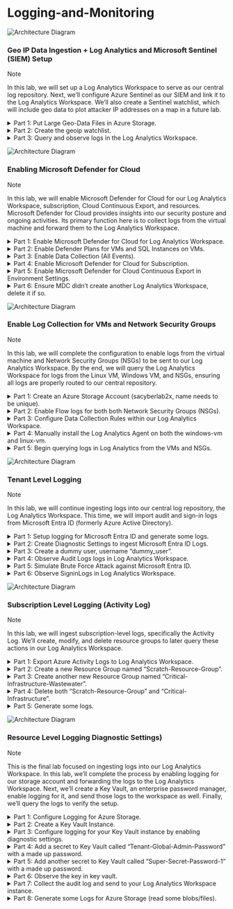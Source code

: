 # Logging-and-Monitoring

![Architecture Diagram](https://imgur.com/Qa1MyLI.png)
### Geo IP Data Ingestion + Log Analytics and Microsoft Sentinel (SIEM) Setup
> [!NOTE]
> In this lab, we will set up a Log Analytics Workspace to serve as our central log repository. Next, we’ll configure Azure Sentinel as our SIEM and link it to the Log Analytics Workspace. We’ll also create a Sentinel watchlist, which will include geo data to plot attacker IP addresses on a map in a future lab.




<details>
<summary>Part 1: Put Large Geo-Data Files in Azure Storage.</summary>

1. Create a Log Analytics Workspace (our log aggregator) named: LAW-Cyber-Lab-0x.<br>
    a. Search “Log Analytics workspaces” → select create log analytics workspace.
    ![Azure image](https://imgur.com/ZG2ErXM.png)
    b. Put it in the EG-Cyber-Lab Resource Group & name it LAW-Cyber-Lab-0x & keep the region the same (East US 2) → select “review + create”.
    ![Azure image](https://imgur.com/kF38dVg.png)
2. Setup Sentinel and connect it to our Log Analytics Workspace.<br>
    a. Search for “sentinel” → select create Microsoft Sentinel.
    ![Azure image](https://imgur.com/TaAjWMt.png)
    b. Select LAW-Cyber-Lab-01 → select add.
    ![Azure image](https://imgur.com/6grwBGN.png)
</details>

<details>
<summary>Part 2: Create the geoip watchlist.</summary>

1. Download this [geoip-summarized.csv file](https://github.com/joshmadakor1/Cyber-Course-v2/blob/main/Sentinel-Maps(JSON)/geoip-summarized.csv) onto your PC.<br>
    a. Go to watchlist in the workspace of ‘LAW-Cyber-Lab-0x’ & click ‘+ new’ to create a new Watchlist.<br>
    ![Azure image](https://imgur.com/JLZ02ar.png)
    b. Name/Alias should be: geoip → select next.<br>
    ![Azure image](https://imgur.com/fTLAKVZ.png)
    c. Source type: Local File, then click ‘browse for files’ & select what we downloaded earlier.<br>
    ![Azure image](https://imgur.com/q5ecjpK.png)
    ![Azure image](https://imgur.com/j5nywDg.png)
    d. The File Preview should show up → SearchKey should be Network → select ‘review + create’.<br>
    ![Azure image](https://imgur.com/RMt8skB.png)
    e. Go back to watchlist to see the one we just created.<br>
    ![Azure image](https://imgur.com/EzAvOh5.png)
    f. Allow time for these files to “upload”/load from your storage account into Sentinel/Log Analytics Workspace. There are about 27k /55k rows/records.<br>
</details>

<details>
<summary>Part 3: Query and observe logs in the Log Analytics Workspace.</summary>

1. Go to Log Analytics Workspace → select ‘LAW-Cyber-Lab-0x’.<br>
![Azure image](https://imgur.com/9dkslq8.png)
2. Click on logs and paste the query ‘_GetWatchlist("geoip")’ → select Run.<br>
![Azure image](https://imgur.com/8IDPIDY.png)
3. Typing ‘| count’ will return the total number of records there are.<br>
![Azure image](https://imgur.com/BRDoI8l.png)
</details>



![Architecture Diagram](https://imgur.com/Qa1MyLI.png)
### Enabling Microsoft Defender for Cloud
> [!NOTE]
> In this lab, we will enable Microsoft Defender for Cloud for our Log Analytics Workspace, subscription, Cloud Continuous Export, and resources. Microsoft Defender for Cloud provides insights into our security posture and ongoing activities. Its primary function here is to collect logs from the virtual machine and forward them to the Log Analytics Workspace.



<details>
<summary>Part 1: Enable Microsoft Defender for Cloud for Log Analytics Workspace.</summary>

1. Enable Defender Plans for VMs and SQL Instances on VMs.<br>
Search Microsoft Defender and click on ‘Environment settings → select the toggle & click on the three dots to edit settings for ‘LAW-Cyber-Lab-0x’.
![Azure image](https://imgur.com/IBYBBLy.png)

</details>

<details>
<summary>Part 2: Enable Defender Plans for VMs and SQL Instances on VMs.</summary>

1. Turn ‘Servers’ & ‘SQL servers on machines’ ON → select ‘save’.<br>
![Azure image](https://imgur.com/Vv21I7L.png)
</details>

<details>
<summary>Part 3: Enable Data Collection (All Events).</summary>

1. Select ‘Data Collection’ & ‘All Events’ → select ‘save’.<br>
![Azure image](https://imgur.com/aZJLqCZ.png)
2. Go back to Microsoft Defender, refresh & you will see it now has 2 plans.<br>
![Azure image](https://imgur.com/zdtQQ53.png)
</details>

<details>
<summary>Part 4: Enable Microsoft Defender for Cloud for Subscription.</summary>

1. Search Microsoft Defender and click on ‘Environment settings’ → click down on the toggle & click on the three dots to edit settings for ‘Azure subscription 1’.
![Azure image](https://imgur.com/c89rJYA.png)
2. Turn status ON for Servers, Databases, Storage, & Key Vault.<br>
![Azure image](https://imgur.com/6nr1oQS.png)
3. Got to settings under Servers.<br>
![Azure image](https://imgur.com/YALcrZ7.png)
4. Select Edit configuration.<br>
![Azure image](https://imgur.com/2iruTO7.png)
5. Change workspace to custom → select ‘LAW-Cyber-Lab-0x’, Apply → select continue & save.<br>
![Azure image](https://imgur.com/t9oOVnM.png)
![Azure image](https://imgur.com/gxpthlW.png)
</details>

<details>
<summary>Part 5: Enable Microsoft Defender for Cloud Continuous Export in Environment Settings.</summary>

1. Go to ‘Continuous export’ → select ‘Log Analytics workspace’ → select all the Exported data types.<br>
![Azure image](https://imgur.com/1FK2HIB.png)
3. Select RG-Cyber-Lab for the resource group & ‘LAW-Cyber-Lab-0x’ for the workspace → select save.<br>
![Azure image](https://imgur.com/IzuL9wD.png)
</details>

<details>
<summary>Part 6: Ensure MDC didn’t create another Log Analytics Workspace, delete it if so.</summary>

1. Go to Log Analytics workspaces and delete the Default workspace that was created.<br>
![Azure image](https://imgur.com/afkAlBI.png)
![Azure image](https://imgur.com/fS4CfSq.png)
</details>


![Architecture Diagram](https://imgur.com/Qa1MyLI.png)
### Enable Log Collection for VMs and Network Security Groups
> [!NOTE]
> In this lab, we will complete the configuration to enable logs from the virtual machine and Network Security Groups (NSGs) to be sent to our Log Analytics Workspace. By the end, we will query the Log Analytics Workspace for logs from the Linux VM, Windows VM, and NSGs, ensuring all logs are properly routed to our central repository.



<details>
<summary>Part 1: Create an Azure Storage Account (sacyberlab2x, name needs to be unique).</summary>

1. Search for Storage account and create a new one.<br>
![Azure image](https://imgur.com/ziv3uAd.png)
2. Put it in our RG-Cyber-Lab group → Name it sacyberlab2x → Keep it in the same region as our vms (East US 2) → Keep everything else the same → Review and Create it.<br>
![Azure image](https://imgur.com/nyhuo9z.png)
</details>

<details>
<summary>Part 2: Enable Flow logs for both both Network Security Groups (NSGs).</summary>

1. Search NSG and click the windows-vm-nsg → select NSG flow logs → select Create a NSG Flow Log.<br>
![Azure image](https://imgur.com/CfqPOoj.png)
2. Click Select target resource and select Network Security Group → select both the windows and linux vm → confirm selection.<br>
![Azure image](https://imgur.com/ul17vSq.png)
![Azure image](https://imgur.com/bdw9PLk.png)
3. Storage account should be sacyberlab2x and retention days 0 → select Next: Analytics.<br>
![Azure image](https://imgur.com/g6AHkEB.png)
4. Select Version 2 → enable traffic analytics → set to every 10 minutes → make sure the Log analytics workspace is correct → review+create.<br>
![Azure image](https://imgur.com/uNlzhni.png)
</details>

<details>
<summary>Part 3: Configure Data Collection Rules within our Log Analytics Workspace.</summary>

1. Configure Linux Data Sources (auth only).<br>
   a. Search for Log Analytics Workspace → select LAW-Cyber-Lab-0x → select Agents and Data Collection Rules → Create.<br>
   ![Azure image](https://imgur.com/WtagJYM.png)
   ![Azure image](https://imgur.com/vBNu72t.png)
   b. Name the Rule: dcr-all-vms (data collection rule) → make sure the region is East US 2 (the same as the vms) → select all for platform type → select        Next: Resources.<br>
   ![Azure image](https://imgur.com/fH1Lwyu.png)
   c. Select Add resources → expand RG-Cyber-Lab resource group → select both vms → select apply → Next: Collect and deliver.<br>
   ![Azure image](https://imgur.com/OiNzxBB.png)
   ![Azure image](https://imgur.com/50RLI6C.png)
   d. Select Add data source → select Linux Syslog as data source type → select LOG_AUTH → leave the minimum log level at LOG_DEBUG → select none for the        rest of the facilities → select Next: Destination → select Add destination → select Destination Type as Azure Monitor Logs and Destination Details as your    Logs Analytics Workspace → Select Add data source.<br>
   ![Azure image](https://imgur.com/oN0ZfYV.png)
   ![Azure image](https://imgur.com/fqiQDLM.png)
3. Configure Windows Data Sources (Application (information only), Security (All)).<br>
   a. We will add another data source for the windows event logs → select the Information log for Application → select Audit success & Audit failure for         Security → select Next: Destination → select Destination Type as Azure Monitor Logs and Destination Details as your Logs Analytics Workspace → Select Add     data source.<br>
   ![Azure image](https://imgur.com/tub722G.png)
   ![Azure image](https://imgur.com/TklDdb1.png)
   b. Review + create the data collection rules.<br>
   ![Azure image](https://imgur.com/OEUAO97.png)
5. Configure Special Windows Event Data Collection (Defender and Windows Firewall).<br>
   a. Go back to see that the data collection rules were created → select it → go to Data sources → select Windows Event Logs → Change Basic to Custom → copy    this XPath query: Microsoft-Windows-Windows Defender/Operational!*[System[(EventID=1116 or EventID=1117)]] → paste and add it → copy this XPath query:        Microsoft-Windows-Windows Firewall With Advanced Security/Firewall!*[System[(EventID=2003)]] → paste, add it and select Save.
   ![Azure image](https://imgur.com/YuKhr21.png)
   ![Azure image](https://imgur.com/Nx3awQU.png)
   ![Azure image](https://imgur.com/aBCBOYB.png)
   ![Azure image](https://imgur.com/tyLAKYA.png)
   b. Check that both XPath queries have been added.<br>
   ![Azure image](https://imgur.com/stCdnBf.png)
</details>



<details>
<summary>Part 4: Manually install the Log Analytics Agent on both the windows-vm and linux-vm.</summary>

1. Install the Log Analytics Agent on the windows-vm.<br>
2. Install the Log Analytics Agent on the linux-vm.<br>
</details>


<details>
<summary>Part 5: Begin querying logs in Log Analytics from the VMs and NSGs.</summary>

1. Query Syslog (linux).<br>
   a. Go to Logs in your Logs Analytics Workspace → start querying the logs → type Syslog for Linux & click Run.
2. Query SecurityEvent (windows).<br>
   a. Type SecurityEvent for Windows & click Run.
3. Query AzureNetworkAnalytics_CL (Network Security Groups/NSGs).<br>
   a. Type AzureNetworkAnalytics_CL for the NSG logs & click Run.
</details>


![Architecture Diagram](https://imgur.com/Qa1MyLI.png)
### Tenant Level Logging
> [!NOTE]
> In this lab, we will continue ingesting logs into our central log repository, the Log Analytics Workspace. This time, we will import audit and sign-in logs from Microsoft Entra ID (formerly Azure Active Directory).



<details>
<summary>Part 1: Setup logging for Microsoft Entra ID and generate some logs.</summary>

</details>

<details>
<summary>Part 2: Create Diagnostic Settings to ingest Microsoft Entra ID Logs.</summary>

</details>

<details>
<summary>Part 3: Create a dummy user, username “dummy_user”.</summary>

</details>

<details>
<summary>Part 4: Observe Audit Logs logs in Log Analytics Workspace.</summary>

</details>

<details>
<summary>Part 5: Simulate Brute Force Attack against Microsoft Entra ID.</summary>

</details>

<details>
<summary>Part 6: Observe SigninLogs in Log Analytics Workspace.</summary>

</details>



![Architecture Diagram](https://imgur.com/Qa1MyLI.png)
### Subscription Level Logging (Activity Log)
> [!NOTE]
> In this lab, we will ingest subscription-level logs, specifically the Activity Log. We’ll create, modify, and delete resource groups to later query these actions in our Log Analytics Workspace.



<details>
<summary>Part 1: Export Azure Activity Logs to Log Analytics Workspace.</summary>

</details>

<details>
<summary>Part 2: Create a new Resource Group named “Scratch-Resource-Group”.</summary>

</details>

<details>
<summary>Part 3: Create another new Resource Group named “Critical-Infrastructure-Wastewater”.</summary>
(DO NOT ACCIDENTALLY DELETE YOUR LAB RESOURCE GROUP)

</details>

<details>
<summary>Part 4: Delete both “Scratch-Resource-Group” and “Critical-Infrastructure”.</summary>

</details>

<details>
<summary>Part 5: Generate some logs.</summary>

</details>



![Architecture Diagram](https://imgur.com/Qa1MyLI.png)
### Resource Level Logging Diagnostic Settings)
> [!NOTE]
> This is the final lab focused on ingesting logs into our Log Analytics Workspace. In this lab, we’ll complete the process by enabling logging for our storage account and forwarding the logs to the Log Analytics Workspace. Next, we’ll create a Key Vault, an enterprise password manager, enable logging for it, and send those logs to the workspace as well. Finally, we’ll query the logs to verify the setup.



<details>
<summary>Part 1: Configure Logging for Azure Storage.</summary>

</details>

<details>
<summary>Part 2: Create a Key Vault Instance.</summary>

</details>

<details>
<summary>Part 3: Configure logging for your Key Vault instance by enabling diagnostic settings.</summary>

</details>

<details>
<summary>Part 4: Add a secret to Key Vault called “Tenant-Global-Admin-Password” with a made up password.</summary>

</details>

<details>
<summary>Part 5: Add another secret to Key Vault called “Super-Secret-Password-1” with a made up password.</summary>

</details>

<details>
<summary>Part 6: Observe the key in key vault.</summary>

</details>

<details>
<summary>Part 7: Collect the audit log and send to your Log Analytics Workspace instance.</summary>

</details>

<details>
<summary>Part 8: Generate some Logs for Azure Storage (read some blobs/files).</summary>

</details>
